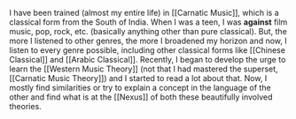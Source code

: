 I have been trained (almost my entire life) in [[Carnatic Music]], which is a classical form from the South of India. When I was a teen, I was **against** film music, pop, rock, etc. (basically anything other than pure classical). But, the more I listened to other genres, the more I broadened my horizon and now, I listen to every genre possible, including other classical forms like [[Chinese Classical]] and [[Arabic Classical]].
Recently, I began to develop the urge to learn the [[Western Music Theory]] (not that I had mastered the superset, [[Carnatic Music Theory]]) and I started to read a lot about that. Now, I mostly find similarities or try to explain a concept in the language of the other and find what is at the [[Nexus]] of both these beautifully involved theories.